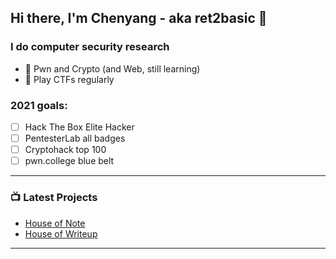 ## Hi there, I'm Chenyang - aka ret2basic 👋

### I do computer security research

- 🤖 Pwn and Crypto (and Web, still learning)
- 🚩 Play CTFs regularly

### 2021 goals:

- [ ] Hack The Box Elite Hacker
- [ ] PentesterLab all badges
- [ ] Cryptohack top 100
- [ ] pwn.college blue belt

---

### 📺 Latest Projects

<!-- PROJECTS:START -->
- [House of Note](https://www.ctfnote.com)
- [House of Writeup](https://www.ctfwriteup.com)
<!-- PROJECTS:END -->

---

[website]: https://www.ret2basic.com
[twitter]: https://twitter.com/ret2basic
